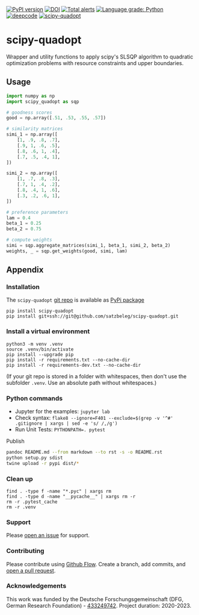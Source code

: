 [![PyPI version](https://badge.fury.io/py/scipy-quadopt.svg)](https://badge.fury.io/py/scipy-quadopt)
[![DOI](https://zenodo.org/badge/355471428.svg)](https://zenodo.org/badge/latestdoi/355471428)
[![Total alerts](https://img.shields.io/lgtm/alerts/g/satzbeleg/scipy-quadopt.svg?logo=lgtm&logoWidth=18)](https://lgtm.com/projects/g/satzbeleg/scipy-quadopt/alerts/)
[![Language grade: Python](https://img.shields.io/lgtm/grade/python/g/satzbeleg/scipy-quadopt.svg?logo=lgtm&logoWidth=18)](https://lgtm.com/projects/g/satzbeleg/scipy-quadopt/context:python)
[![deepcode](https://www.deepcode.ai/api/gh/badge?key=eyJhbGciOiJIUzI1NiIsInR5cCI6IkpXVCJ9.eyJwbGF0Zm9ybTEiOiJnaCIsIm93bmVyMSI6InNhdHpiZWxlZyIsInJlcG8xIjoic2NpcHktcXVhZG9wdCIsImluY2x1ZGVMaW50IjpmYWxzZSwiYXV0aG9ySWQiOjI5NDUyLCJpYXQiOjE2MTk2Mjk4Nzd9.-Vgd3-HgM72l4K7DXLCrnNnxX11tzO7Qp23c7zMl3Zo)](https://www.deepcode.ai/app/gh/satzbeleg/scipy-quadopt/_/dashboard?utm_content=gh%2Fsatzbeleg%2Fscipy-quadopt)
[![scipy-quadopt](https://snyk.io/advisor/python/scipy-quadopt/badge.svg)](https://snyk.io/advisor/python/scipy-quadopt)

# scipy-quadopt
Wrapper and utility functions to apply scipy's SLSQP algorithm to quadratic optimization problems with resource constraints and upper boundaries.

## Usage

```py
import numpy as np
import scipy_quadopt as sqp

# goodness scores
good = np.array([.51, .53, .55, .57])

# similarity matrices
simi_1 = np.array([
    [1, .9, .8, .7],
    [.9, 1, .6, .5],
    [.8, .6, 1, .4],
    [.7, .5, .4, 1],
])

simi_2 = np.array([
    [1, .7, .8, .3],
    [.7, 1, .4, .2],
    [.8, .4, 1, .6],
    [.3, .2, .6, 1],
])

# preference parameters
lam = 0.4
beta_1 = 0.25
beta_2 = 0.75

# compute weights
simi = sqp.aggregate_matrices(simi_1, beta_1, simi_2, beta_2)
weights, _ = sqp.get_weights(good, simi, lam)
```

## Appendix

### Installation
The `scipy-quadopt` [git repo](http://github.com/satzbeleg/scipy-quadopt) is available as [PyPi package](https://pypi.org/project/scipy-quadopt)

```
pip install scipy-quadopt
pip install git+ssh://git@github.com/satzbeleg/scipy-quadopt.git
```

### Install a virtual environment

```
python3 -m venv .venv
source .venv/bin/activate
pip install --upgrade pip
pip install -r requirements.txt --no-cache-dir
pip install -r requirements-dev.txt --no-cache-dir
```

(If your git repo is stored in a folder with whitespaces, then don't use the subfolder `.venv`. Use an absolute path without whitespaces.)

### Python commands

* Jupyter for the examples: `jupyter lab`
* Check syntax: `flake8 --ignore=F401 --exclude=$(grep -v '^#' .gitignore | xargs | sed -e 's/ /,/g')`
* Run Unit Tests: `PYTHONPATH=. pytest`

Publish

```sh
pandoc README.md --from markdown --to rst -s -o README.rst
python setup.py sdist 
twine upload -r pypi dist/*
```

### Clean up 

```
find . -type f -name "*.pyc" | xargs rm
find . -type d -name "__pycache__" | xargs rm -r
rm -r .pytest_cache
rm -r .venv
```


### Support
Please [open an issue](https://github.com/satzbeleg/scipy-quadopt/issues/new) for support.


### Contributing
Please contribute using [Github Flow](https://guides.github.com/introduction/flow/). Create a branch, add commits, and [open a pull request](https://github.com/satzbeleg/scipy-quadopt/compare/).


### Acknowledgements
This work was funded by the Deutsche Forschungsgemeinschaft (DFG, German Research Foundation) - [433249742](https://gepris.dfg.de/gepris/projekt/433249742). Project duration: 2020-2023.
